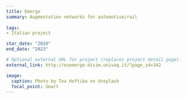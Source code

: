 ```yaml
---
title: Emerge
summary: Augmentation networks for automotive/rail
 
tags:
- Italian project

star_date: "2020"
end_date: "2023"

# Optional external URL for project (replaces project detail page).
external_link: http://exemerge.disim.univaq.it/?page_id=342 

image:
  caption: Photo by Toa Heftiba on Unsplash
  focal_point: Smart
---
```

